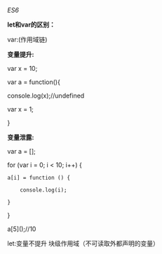 *ES6*



**let和var的区别：**

var:(作用域链)

**变量提升:**

var x = 10;

var a = function(){

console.log(x);//undefined

var x = 1;

} 

**变量泄露:**

var a = [];

for (var i = 0; i < 10; i++) {   

	a[i] = function () {

		console.log(i);

	}

}

a\[5\]();//10

let:变量不提升 块级作用域（不可读取外都声明的变量）









